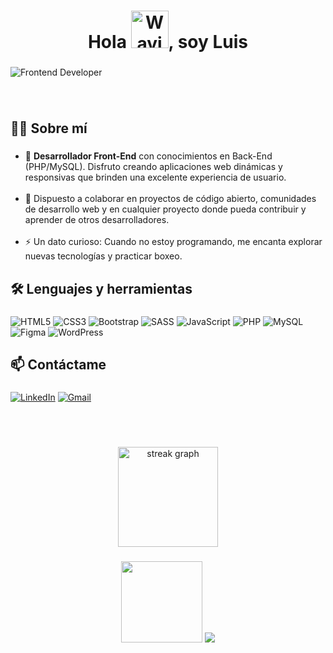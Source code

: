<h1 align="center">Hola 
  <img src="https://raw.githubusercontent.com/Tarikul-Islam-Anik/Animated-Fluent-Emojis/master/Emojis/Hand%20gestures/Waving%20Hand%20Medium-Light%20Skin%20Tone.png" alt="Waving Hand Medium-Light Skin Tone" width="60" height="60" />, 
  soy Luis</h1>

###

![Frontend Developer](https://github.com/user-attachments/assets/598b4648-415a-4ea9-9573-19d1bd5d75ba)

###
<br />
<h2 align="left">👨‍💻  Sobre mí</h2>

###

<ul align="left">
  <li> 🎯 <b>Desarrollador Front-End</b> con conocimientos en Back-End (PHP/MySQL). Disfruto creando aplicaciones web dinámicas y responsivas que brinden una excelente experiencia de usuario. </li>
  <br>
  <li> 🤝 Dispuesto a colaborar en proyectos de código abierto, comunidades de desarrollo web y en cualquier proyecto donde pueda contribuir y aprender de otros desarrolladores. </li>
  <br>
  <li>⚡ Un dato curioso: Cuando no estoy programando, me encanta explorar nuevas tecnologías y practicar boxeo. </li>
</ul>

###
<h2 align="left">🛠 Lenguajes y herramientas</h2>

###

<div>

  ![HTML5](https://img.shields.io/badge/html5-%23E34F26.svg?style=for-the-badge&logo=html5&logoColor=white) 
  ![CSS3](https://img.shields.io/badge/css3-%231572B6.svg?style=for-the-badge&logo=css3&logoColor=white)
  ![Bootstrap](https://img.shields.io/badge/bootstrap-%238511FA.svg?style=for-the-badge&logo=bootstrap&logoColor=white)
  ![SASS](https://img.shields.io/badge/SASS-hotpink.svg?style=for-the-badge&logo=SASS&logoColor=white)
  ![JavaScript](https://img.shields.io/badge/JavaScript-F7DF1E?style=for-the-badge&logo=javascript&logoColor=black)
  ![PHP](https://img.shields.io/badge/php-%23777BB4.svg?style=for-the-badge&logo=php&logoColor=white)
  ![MySQL](https://img.shields.io/badge/mysql-4479A1.svg?style=for-the-badge&logo=mysql&logoColor=white)
  ![Figma](https://img.shields.io/badge/figma-%23F24E1E.svg?style=for-the-badge&logo=figma&logoColor=white)
  ![WordPress](https://img.shields.io/badge/WordPress-%23117AC9.svg?style=for-the-badge&logo=WordPress&logoColor=white)
  
</div>

###

<h2 align="left">📫   Contáctame</h2>

###

<div align="left">

  [![LinkedIn](https://img.shields.io/badge/LinkedIn-0077B5?style=for-the-badge&logo=linkedin&logoColor=white)](https://www.linkedin.com/in/chicaiza-luis) 
  [![Gmail](https://img.shields.io/badge/Gmail-D14836?style=for-the-badge&logo=gmail&logoColor=white)](mailto:luis97chicaiza@gmail.com)
</div>

###

<br /> <br />

<div align="center">
  <img src="https://streak-stats.demolab.com?user=LuisChicaizaDev&locale=es&mode=daily&theme=slateorange&hide_border=false&border_radius=8&order=3" height="160" alt="streak graph"  />
<!-- <img src="https://github-readme-stats.vercel.app/api/top-langs?username=LuisChicaizaDev&locale=es&hide_title=false&layout=compact&card_width=320&langs_count=6&theme=slateorange&hide_border=false&order=2" height="160" alt="languages graph"  />  -->
</div>

###

<div align="center">
  <img src="https://github.com/user-attachments/assets/f7c62d27-73c0-4814-9e13-1db27bafcc8b" width ="130"  height="130"/>
  <img src="https://visitor-badge.laobi.icu/badge?page_id=LuisChicaizaDev.LuisChicaizaDev&"  />
</div>

###
